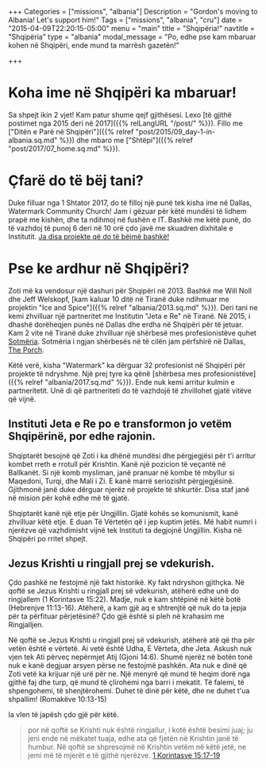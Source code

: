 +++
Categories = ["missions", "albania"]
Description = "Gordon's moving to Albania!  Let's support him!"
Tags = ["missions", "albania", "cru"]
date = "2015-04-09T22:20:15-05:00"
menu = "main"
title = "Shqipëria!"
navtitle = "Shqipëria"
type = "albania"
modal_message = "Po, edhe pse kam mbaruar kohen në Shqipëri, ende mund ta marrësh gazetën!"

+++

# Koha ime në Shqipëri ka mbaruar!

Sa shpejt ikin 2 vjet!  Kam patur shume qejf gjithësesi.  Lexo [të gjithë postimet nga 2015 deri në 2017]({{% relLangURL "/post/" %}}).  Fillo me ["Ditën e Parë në Shqipëri"]({{% relref "post/2015/09_day-1-in-albania.sq.md" %}}) dhe mbaro me ["Shtëpi"]({{% relref "post/2017/07_home.sq.md" %}}).

# Çfarë do të bëj tani?

Duke filluar nga 1 Shtator 2017, do të filloj një punë tek kisha ime në Dallas, Watermark Community Church!  Jam i gëzuar për këtë mundësi të lidhem prapë me kishën, dhe ta ndihmoj në fushën e IT.  Bashkë me këtë punë, do të vazhdoj të punoj 6 deri në 10 orë çdo javë me skuadren dixhitale e Institutit.  [Ja disa projekte që do të bëjmë bashkë!](http://crualbaniadigital.gitlab.io/sq)

# Pse ke ardhur në Shqipëri?

Zoti më ka vendosur një dashuri për Shqipëri në 2013.  Bashkë me Will Noll dhe Jeff Welskopf, [kam kaluar 10 ditë në Tiranë duke ndihmuar me projektin "Ice and Spice"]({{% relref "albania/2013.sq.md" %}}).  Deri tani ne kemi zhvilluar një partneritet me Institutin "Jeta e Re" në Tiranë.  Në 2015, i dhashë dorëheqjen punës në Dallas dhe erdha në Shqipëri për të jetuar.  Kam 2 vite në Tiranë duke zhvilluar një shërbesë mes profesionistëve quhet [Sotmëria](http://sotmeria.org).  Sotmëria i ngjan shërbesës në të cilën jam përfshirë në Dallas, [The Porch](http://www.theporchdallas.com).

Këtë verë, kisha "Watermark" ka dërguar 32 profesionist në Shqipëri për projekte të ndryshme.  Një prej tyre ka qënë [shërbesa mes profesionistëve]({{% relref "albania/2017.sq.md" %}}).  Ende nuk kemi arritur kulmin e partneritetit.  Unë di që partneriteti do të vazhdojë të zhvillohet gjatë vitëve që vijnë.

## Instituti Jeta e Re po e transformon jo vetëm Shqipërinë, por edhe rajonin.

Shqiptarët besojnë që Zoti i ka dhënë mundësi dhe përgjegjësi për t'i arritur kombet rreth e rrotull për Krishtin.  Kanë një pozicion të veçantë në Ballkanët.  Si një komb mysliman, janë pranuar në kombe të mbyllur si Maqedoni, Turqi, dhe Mali i Zi.  E kanë marrë seriozisht përgjegjësinë.  Gjithmonë janë duke dërguar njerëz në projekte të shkurtër.  Disa staf janë në mision për kohë edhe më të gjatë.

Shqiptarët kanë një etje për Ungjillin.  Gjatë kohës se komunismit, kanë zhvilluar këtë etje.  E duan Të Vërtetën që i jep kuptim jetës.  Më habit numri i njerëzve që vazhdimisht vijnë tek Instituti ta degjojnë Ungjillin.  Kisha në Shqipëri po rritet shpejt.

## Jezus Krishti u ringjall prej se vdekurish.

Çdo pashkë ne festojmë një fakt historikë.  Ky fakt ndryshon gjithçka.  Në qoftë se Jezus Krishti u ringjall prej së vdekurish, atëherë edhe unë do ringjallem (1 Korintasve 15:22).  Madje, nuk e kam shtëpinë në këtë botë (Hebrenjve 11:13-16).  Atëherë, a kam gjë aq e shtrenjtë që nuk do ta jepja për ta përfituar përjetësinë?  Çdo gjë është si pleh në krahasim me Ringjalljen.

Në qoftë se Jezus Krishti u ringjall prej së vdekurish, atëherë atë që tha për vetën është e vërtetë.  Ai vetë është Udha, E Vërteta, dhe Jeta.  Askush nuk vjen tek Ati përveç nepërmjet Atij (Gjoni 14:6).  Shumë njerëz në botën tonë nuk e kanë degjuar arsyen përse ne festojmë pashkën.  Ata nuk e dinë që Zoti vetë ka krijuar një urë për ne.  Një menyrë që mund të heqim dorë nga gjithë faj dhe turp, që mund të çlirohemi nga barri i mekatit.  Të falemi, të shpengohemi, të shenjtërohemi.  Duhet të dinë për këtë, dhe ne duhet t'ua shpallim! (Romakëve 10:13-15)

Ia vlen të japësh çdo gjë për këtë.

> por në qoftë se Krishti nuk është ringjallur, i kotë është besimi juaj; ju jeni ende në mëkatet tuaja, edhe ata që fjetën në Krishtin janë të humbur. Në qoftë se shpresojmë në Krishtin vetëm në këtë jetë, ne jemi më të mjerët e të gjithë njerëzve.  [1 Korintasve 15:17-19](http://biblehub.com/alb/1_corinthians/15.htm)